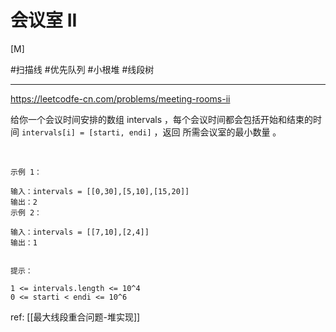 # 会议室 II

[M]

#扫描线 
#优先队列 
#小根堆 
#线段树 

---
https://leetcodfe-cn.com/problems/meeting-rooms-ii

给你一个会议时间安排的数组 intervals ，每个会议时间都会包括开始和结束的时间 `intervals[i] = [starti, endi]` ，返回 所需会议室的最小数量 。

 
```
示例 1：

输入：intervals = [[0,30],[5,10],[15,20]]
输出：2
示例 2：

输入：intervals = [[7,10],[2,4]]
输出：1
 

提示：

1 <= intervals.length <= 10^4
0 <= starti < endi <= 10^6
```



ref: [[最大线段重合问题-堆实现]]